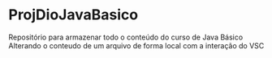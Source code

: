 # ProjDioJavaBasico
Repositório para armazenar todo o conteúdo do curso de Java Básico
Alterando o conteudo de um arquivo de forma local com a interação do VSC
